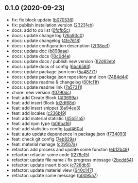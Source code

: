 ## 0.1.0 (2020-09-23)

* fix: fix block update ([b070536](https://github.com/panmenglin/dendrobium/commit/b070536))
* fix: publish installation version ([23231eb](https://github.com/panmenglin/dendrobium/commit/23231eb))
* docs: add to do list ([0fdfb5c](https://github.com/panmenglin/dendrobium/commit/0fdfb5c))
* docs: update change log ([26a90c0](https://github.com/panmenglin/dendrobium/commit/26a90c0))
* docs: update changelog ([4fe7618](https://github.com/panmenglin/dendrobium/commit/4fe7618))
* docs: update configuration description ([2f38ee1](https://github.com/panmenglin/dendrobium/commit/2f38ee1))
* docs: update doc ([b898aae](https://github.com/panmenglin/dendrobium/commit/b898aae))
* docs: update docs ([10c0d4e](https://github.com/panmenglin/dendrobium/commit/10c0d4e))
* docs: update docs / publish new version ([82d63eb](https://github.com/panmenglin/dendrobium/commit/82d63eb))
* docs: update docs of config ([6bc6593](https://github.com/panmenglin/dendrobium/commit/6bc6593))
* docs: update package.json icon ([5a48771](https://github.com/panmenglin/dendrobium/commit/5a48771))
* docs: update package.json repository and icon ([7484d44](https://github.com/panmenglin/dendrobium/commit/7484d44))
* docs: update readme & changelog ([60fc11f](https://github.com/panmenglin/dendrobium/commit/60fc11f))
* docs: update readme link ([7a57311](https://github.com/panmenglin/dendrobium/commit/7a57311))
* chore: new version ([f0790dc](https://github.com/panmenglin/dendrobium/commit/f0790dc))
* feat: add Create Block ([4f3699a](https://github.com/panmenglin/dendrobium/commit/4f3699a))
* feat: add insert Block ([d2df68d](https://github.com/panmenglin/dendrobium/commit/d2df68d))
* feat: add insert snippet ([8a94ee3](https://github.com/panmenglin/dendrobium/commit/8a94ee3))
* feat: add locales ([c236b19](https://github.com/panmenglin/dendrobium/commit/c236b19))
* feat: add material statistic ([45b51a5](https://github.com/panmenglin/dendrobium/commit/45b51a5))
* feat: add npm type ([b06ba16](https://github.com/panmenglin/dendrobium/commit/b06ba16))
* feat: add statistics config ([aaf460a](https://github.com/panmenglin/dendrobium/commit/aaf460a))
* feat: auto update dependence in package.json ([f734093](https://github.com/panmenglin/dendrobium/commit/f734093))
* feat: check git config ([7eb829a](https://github.com/panmenglin/dendrobium/commit/7eb829a))
* feat: material manage ([c095b7a](https://github.com/panmenglin/dendrobium/commit/c095b7a))
* refactor: add process and update some functon ([eb12b49](https://github.com/panmenglin/dendrobium/commit/eb12b49))
* refactor: refactor some code ([f278ef5](https://github.com/panmenglin/dendrobium/commit/f278ef5))
* refactor: update file name / fix progress message ([2bcdd54](https://github.com/panmenglin/dendrobium/commit/2bcdd54))
* refactor: update insert block ([c728db5](https://github.com/panmenglin/dendrobium/commit/c728db5))
* refactor: update materiel view ([640c147](https://github.com/panmenglin/dendrobium/commit/640c147))
* refactor: update some message ([b0095a7](https://github.com/panmenglin/dendrobium/commit/b0095a7))



